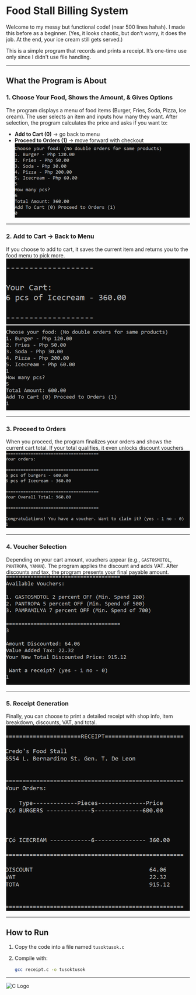 # Food Stall Billing System

Welcome to my messy but functional code! (near 500 lines hahah). I made this before as a beginner. 
(Yes, it looks chaotic, but don’t worry, it does the job. At the end, your ice cream still gets served.)  

This is a simple program that records and prints a receipt. It’s one-time use only since I didn't use file handling.

---

## What the Program is About

### 1. Choose Your Food, Shows the Amount, & Gives Options  
The program displays a menu of food items (Burger, Fries, Soda, Pizza, Ice cream). The user selects an item and inputs how many they want. After selection, the program calculates the price and asks if you want to:  
- **Add to Cart (0)** → go back to menu  
- **Proceed to Orders (1)** → move forward with checkout  
![Choose Food](sst1.png)

---

### 2. Add to Cart → Back to Menu  
If you choose to add to cart, it saves the current item and returns you to the food menu to pick more.  
![Add to Cart](sst2.png)
![Add to Cart](sst3.png)

---

### 3. Proceed to Orders  
When you proceed, the program finalizes your orders and shows the current cart total. If your total qualifies, it even unlocks discount vouchers  
![Proceed Orders](sst4.png)

---

### 4. Voucher Selection  
Depending on your cart amount, vouchers appear (e.g., `GASTOSMOTOL`, `PANTROPA`, `YAMAN`). The program applies the discount and adds VAT. After discounts and tax, the program presents your final payable amount.  
![Voucher](sst5.png)

---

### 5. Receipt Generation  
Finally, you can choose to print a detailed receipt with shop info, item breakdown, discounts, VAT, and total.  
![Receipt](sst6.png)

---

## How to Run
1. Copy the code into a file named `tusoktusok.c`  
2. Compile with:
   
   ```bash
   gcc receipt.c -o tusoktusok
---

<img src="https://upload.wikimedia.org/wikipedia/commons/1/19/C_Logo.png" alt="C Logo" width="80"/>

